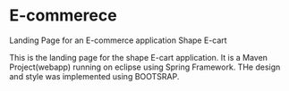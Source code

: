 # E-commerece
Landing Page for an E-commerce application Shape E-cart

This is the landing page for the shape E-cart application. It is a Maven Project(webapp) running on eclipse using Spring Framework. 
THe design and style was implemented using BOOTSRAP.

